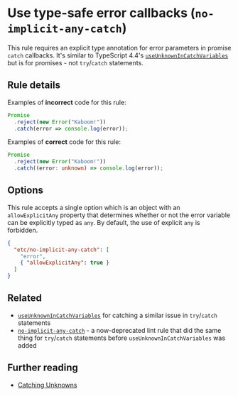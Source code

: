 # Use type-safe error callbacks (`no-implicit-any-catch`)

This rule requires an explicit type annotation for error parameters in promise `catch` callbacks. It's similar to TypeScript 4.4's [`useUnknownInCatchVariables`](https://www.typescriptlang.org/tsconfig#useUnknownInCatchVariables) but is for promises - not `try`/`catch` statements.

## Rule details

Examples of **incorrect** code for this rule:

```ts
Promise
  .reject(new Error("Kaboom!"))
  .catch(error => console.log(error));
```

Examples of **correct** code for this rule:

```ts
Promise
  .reject(new Error("Kaboom!"))
  .catch((error: unknown) => console.log(error));
```

## Options

This rule accepts a single option which is an object with an `allowExplicitAny` property that determines whether or not the error variable can be explicitly typed as `any`. By default, the use of explicit `any` is forbidden.

```json
{
  "etc/no-implicit-any-catch": [
    "error",
    { "allowExplicitAny": true }
  ]
}
```

## Related

- [`useUnknownInCatchVariables`](https://www.typescriptlang.org/tsconfig#useUnknownInCatchVariables) for catching a similar issue in `try`/`catch` statements
- [`no-implicit-any-catch`](https://github.com/typescript-eslint/typescript-eslint/blob/e01204931e460f5e6731abc443c88d666ca0b07a/packages/eslint-plugin/docs/rules/no-implicit-any-catch.md) - a now-deprecated lint rule that did the same thing for `try`/`catch` statements before `useUnknownInCatchVariables` was added


## Further reading

- [Catching Unknowns](https://ncjamieson.com/catching-unknowns/)
